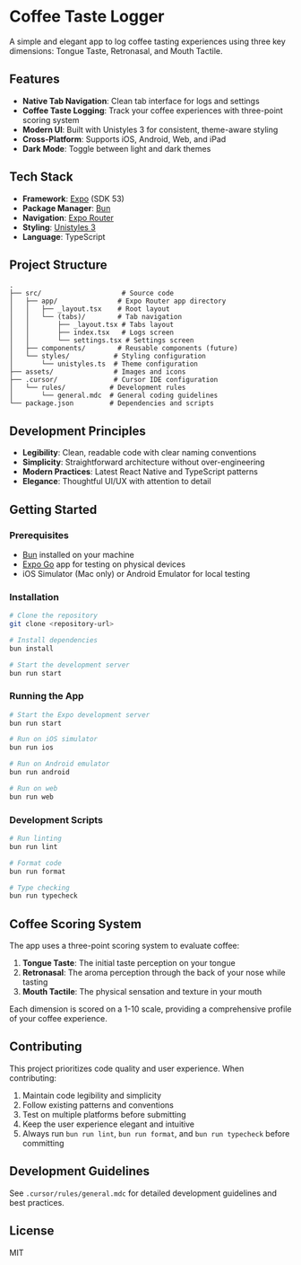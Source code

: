 # Coffee Taste Logger

A simple and elegant app to log coffee tasting experiences using three key dimensions: Tongue Taste, Retronasal, and Mouth Tactile.

## Features

- **Native Tab Navigation**: Clean tab interface for logs and settings
- **Coffee Taste Logging**: Track your coffee experiences with three-point scoring system
- **Modern UI**: Built with Unistyles 3 for consistent, theme-aware styling
- **Cross-Platform**: Supports iOS, Android, Web, and iPad
- **Dark Mode**: Toggle between light and dark themes

## Tech Stack

- **Framework**: [Expo](https://expo.dev) (SDK 53)
- **Package Manager**: [Bun](https://bun.sh)
- **Navigation**: [Expo Router](https://expo.github.io/router)
- **Styling**: [Unistyles 3](https://www.unistyl.es)
- **Language**: TypeScript

## Project Structure

```
.
├── src/                    # Source code
│   ├── app/               # Expo Router app directory
│   │   ├── _layout.tsx    # Root layout
│   │   └── (tabs)/        # Tab navigation
│   │       ├── _layout.tsx # Tabs layout
│   │       ├── index.tsx   # Logs screen
│   │       └── settings.tsx # Settings screen
│   ├── components/        # Reusable components (future)
│   └── styles/           # Styling configuration
│       └── unistyles.ts  # Theme configuration
├── assets/               # Images and icons
├── .cursor/              # Cursor IDE configuration
│   └── rules/           # Development rules
│       └── general.mdc  # General coding guidelines
└── package.json         # Dependencies and scripts
```

## Development Principles

- **Legibility**: Clean, readable code with clear naming conventions
- **Simplicity**: Straightforward architecture without over-engineering
- **Modern Practices**: Latest React Native and TypeScript patterns
- **Elegance**: Thoughtful UI/UX with attention to detail

## Getting Started

### Prerequisites

- [Bun](https://bun.sh) installed on your machine
- [Expo Go](https://expo.dev/client) app for testing on physical devices
- iOS Simulator (Mac only) or Android Emulator for local testing

### Installation

```bash
# Clone the repository
git clone <repository-url>

# Install dependencies
bun install

# Start the development server
bun run start
```

### Running the App

```bash
# Start the Expo development server
bun run start

# Run on iOS simulator
bun run ios

# Run on Android emulator
bun run android

# Run on web
bun run web
```

### Development Scripts

```bash
# Run linting
bun run lint

# Format code
bun run format

# Type checking
bun run typecheck
```

## Coffee Scoring System

The app uses a three-point scoring system to evaluate coffee:

1. **Tongue Taste**: The initial taste perception on your tongue
2. **Retronasal**: The aroma perception through the back of your nose while tasting
3. **Mouth Tactile**: The physical sensation and texture in your mouth

Each dimension is scored on a 1-10 scale, providing a comprehensive profile of your coffee experience.

## Contributing

This project prioritizes code quality and user experience. When contributing:

1. Maintain code legibility and simplicity
2. Follow existing patterns and conventions
3. Test on multiple platforms before submitting
4. Keep the user experience elegant and intuitive
5. Always run `bun run lint`, `bun run format`, and `bun run typecheck` before committing

## Development Guidelines

See `.cursor/rules/general.mdc` for detailed development guidelines and best practices.

## License

MIT
